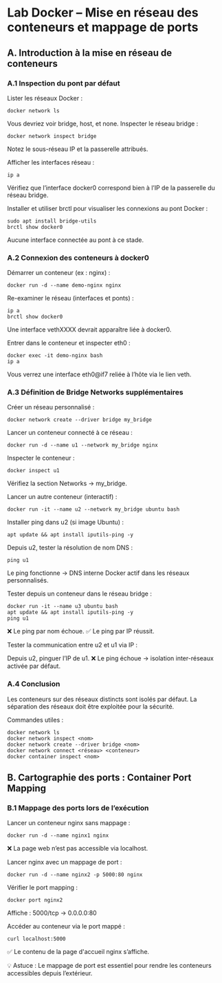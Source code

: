 # Lab Docker – Mise en réseau des conteneurs et mappage de ports
## A. Introduction à la mise en réseau de conteneurs
### A.1 Inspection du pont par défaut
Lister les réseaux Docker :
```
docker network ls
```
Vous devriez voir bridge, host, et none.
Inspecter le réseau bridge :
```
docker network inspect bridge
```
Notez le sous-réseau IP et la passerelle attribués.

Afficher les interfaces réseau :
```
ip a
```
Vérifiez que l’interface docker0 correspond bien à l’IP de la passerelle du réseau bridge.

Installer et utiliser brctl pour visualiser les connexions au pont Docker :
```
sudo apt install bridge-utils
brctl show docker0
```
Aucune interface connectée au pont à ce stade.

### A.2 Connexion des conteneurs à docker0
Démarrer un conteneur (ex : nginx) :
```
docker run -d --name demo-nginx nginx
```
Re-examiner le réseau (interfaces et ponts) :
```
ip a
brctl show docker0
```
Une interface vethXXXX devrait apparaître liée à docker0.

Entrer dans le conteneur et inspecter eth0 :
```
docker exec -it demo-nginx bash
ip a
```
Vous verrez une interface eth0@if7 reliée à l’hôte via le lien veth.

### A.3 Définition de Bridge Networks supplémentaires
Créer un réseau personnalisé :
```
docker network create --driver bridge my_bridge
```
Lancer un conteneur connecté à ce réseau :
```
docker run -d --name u1 --network my_bridge nginx
```
Inspecter le conteneur :
```
docker inspect u1
```
Vérifiez la section Networks → my_bridge.

Lancer un autre conteneur (interactif) :
```
docker run -it --name u2 --network my_bridge ubuntu bash
```
Installer ping dans u2 (si image Ubuntu) :
```
apt update && apt install iputils-ping -y
```
Depuis u2, tester la résolution de nom DNS :
```
ping u1
```
Le ping fonctionne → DNS interne Docker actif dans les réseaux personnalisés.

Tester depuis un conteneur dans le réseau bridge :
```
docker run -it --name u3 ubuntu bash
apt update && apt install iputils-ping -y
ping u1
```
❌ Le ping par nom échoue.
✅ Le ping par IP réussit.

Tester la communication entre u2 et u1 via IP :

Depuis u2, pinguer l’IP de u1.
❌ Le ping échoue → isolation inter-réseaux activée par défaut.

### A.4 Conclusion
Les conteneurs sur des réseaux distincts sont isolés par défaut.
La séparation des réseaux doit être exploitée pour la sécurité.

Commandes utiles :
```
docker network ls
docker network inspect <nom>
docker network create --driver bridge <nom>
docker network connect <réseau> <conteneur>
docker container inspect <nom>
```

## B. Cartographie des ports : Container Port Mapping
### B.1 Mappage des ports lors de l’exécution
Lancer un conteneur nginx sans mappage :
```
docker run -d --name nginx1 nginx
```
❌ La page web n’est pas accessible via localhost.

Lancer nginx avec un mappage de port :
```
docker run -d --name nginx2 -p 5000:80 nginx
```
Vérifier le port mapping :
```
docker port nginx2
```
Affiche : 5000/tcp -> 0.0.0.0:80

Accéder au conteneur via le port mappé :
```
curl localhost:5000
```
✅ Le contenu de la page d'accueil nginx s’affiche.

💡 Astuce :
Le mappage de port est essentiel pour rendre les conteneurs accessibles depuis l’extérieur.
